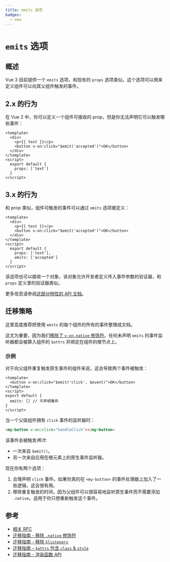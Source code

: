 ```yaml
---
title: emits 选项
badges:
  - new
---
```


# `emits` 选项 <MigrationBadges :badges="$frontmatter.badges" />

## 概述

Vue 3 目前提供一个 `emits` 选项，和现有的 `props` 选项类似。这个选项可以用来定义组件可以向其父组件触发的事件。

## 2.x 的行为

在 Vue 2 中，你可以定义一个组件可接收的 prop，但是你无法声明它可以触发哪些事件：

```vue
<template>
  <div>
    <p>{{ text }}</p>
    <button v-on:click="$emit('accepted')">OK</button>
  </div>
</template>
<script>
  export default {
    props: ['text']
  }
</script>
```

## 3.x 的行为

和 prop 类似，组件可触发的事件可以通过 `emits` 选项被定义：

```vue
<template>
  <div>
    <p>{{ text }}</p>
    <button v-on:click="$emit('accepted')">OK</button>
  </div>
</template>
<script>
  export default {
    props: ['text'],
    emits: ['accepted']
  }
</script>
```

该选项也可以接收一个对象，该对象允许开发者定义传入事件参数的验证器，和 `props` 定义里的验证器类似。

更多信息请参阅[这部分特性的 API 文档](../../api/options-data.md#emits)。

## 迁移策略

这里高度推荐把使用 `emits` 的每个组件的所有的事件整理成文档。

这尤为重要，因为我们[移除了 `v-on.native` 修饰符](./v-on-native-modifier-removed.md)。任何未声明 `emits` 的事件监听器都会被算入组件的 `$attrs` 并绑定在组件的根节点上。

### 示例

对于向父组件重复触发原生事件的组件来说，这会导致两个事件被触发：

```vue
<template>
  <button v-on:click="$emit('click', $event)">OK</button>
</template>
<script>
export default {
  emits: [] // 不声明事件
}
</script>
```

当一个父级组件拥有 `click` 事件的监听器时：

```html
<my-button v-on:click="handleClick"></my-button>
```

该事件会被触发*两次*:

- 一次来自 `$emit()`。
- 另一次来自应用在根元素上的原生事件监听器。

现在你有两个选项：

1. 合理声明 `click` 事件。如果你真的在 `<my-button>` 的事件处理器上加入了一些逻辑，这会很有用。
2. 移除重复触发的时间，因为父组件可以很容易地监听原生事件而不需要添加 `.native`。适用于你只想重新触发这个事件。

## 参考

- [相关 RFC](https://github.com/vuejs/rfcs/blob/master/active-rfcs/0030-emits-option.md)
- [迁移指南 - 移除 `.native` 修饰符](./v-on-native-modifier-removed.md)
- [迁移指南 - 移除 `$listeners`](./listeners-removed.md)
- [迁移指南 - `$attrs` 包含 `class` & `style`](./attrs-includes-class-style.md)
- [迁移指南 - 渲染函数 API](./render-function-api.md)
